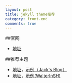 ```yaml
---
layout: post
title: jekyll theme推荐
category: front-end
comments: true
---
```


##官网
- <a href="http://jekyllthemes.org/">地址</a>

##推荐主题
- <a href="http://jekyllthemes.org/themes/type-theme/">地址</a>，<a href="http://zhwbqd.github.io/">示例（Jack's Blog）</a>
- <a href="http://jekyllthemes.org/themes/architect/">地址</a>，<a href="http://walterinsh.github.io/">示例(WalterInSH)</a>
